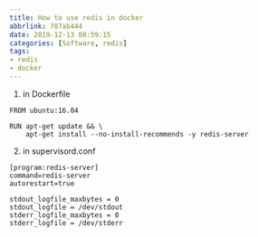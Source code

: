 ```yaml
---
title: How to use redis in docker
abbrlink: 787ab444
date: 2019-12-13 08:59:15
categories: [Software, redis]
tags:
- redis
- docker
---
```

1. in Dockerfile
```
FROM ubuntu:16.04

RUN apt-get update && \
    apt-get install --no-install-recommends -y redis-server
```

2. in supervisord.conf
```
[program:redis-server]
command=redis-server
autorestart=true

stdout_logfile_maxbytes = 0
stdout_logfile = /dev/stdout
stderr_logfile_maxbytes = 0
stderr_logfile = /dev/stderr
```